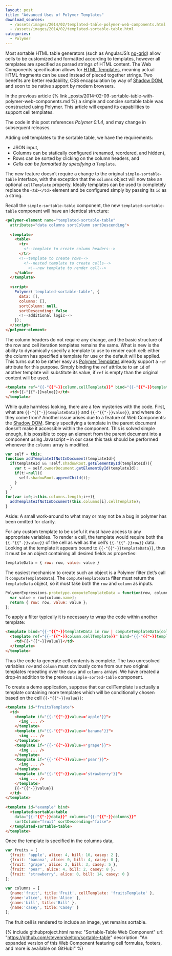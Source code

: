 ```yaml
---
layout: post
title: "Advanced Uses of Polymer Templates"
download_sources:
  - /assets/images/2014/02/templated-table-polymer-web-components.html
  - /assets/images/2014/02/templated-sortable-table.html
categories:
  - Polymer
---
```


Most sortable HTML table generators (such as AngularJS’s [ng-grid](http://angular-ui.github.io/ng-grid/)) allow cells to be customized and formatted according to templates, however all templates are specified as parsed strings of HTML content. The Web Components specification allows for [HTML Templates](http://www.w3.org/TR/components-intro/#template-section), meaning actual HTML fragments can be used instead of pieced together strings. Two benefits are better readability, CSS encapsulation by way of [Shadow DOM](http://www.w3.org/TR/components-intro/#shadow-dom-section), and soon to be native support by modern browsers.

In the previous article {% link _posts/2014-02-09-sortable-table-with-polymer-web-components.md %} a simple and concise sortable table was constructed using Polymer. This article will expand its capabilities to support cell templates.

The code in this post references *Polymer 0.1.4*, and may change in subsequent releases.

Adding cell templates to the sortable table, we have the requirements:
- JSON input,
- Columns can be statically configured (renamed, reordered, and hidden),
- Rows can be sorted by clicking on the column headers, and
- *Cells can be formatted by specifying a* `Template`.

The new feature doesn’t require a change to the original `simple-sortable-table` interface, with the exception that the `columns` object will now take an optional `cellTemplate` property. Ideally templates can be used to completely replace the `<td></td>` element and be configured simply by passing its `id` as a string.

Recall the `simple-sortable-table` component, the new `templated-sortable-table` component will have an identical structure:

```html
<polymer-element name="templated-sortable-table"
  attributes="data columns sortColumn sortDescending">
 
  <template>
    <table>
      <tr>
        <!--template to create column headers-->
      </tr>
      <!--template to create rows-->
        <!--nested template to create cells-->
          <!--new template to render cell-->
    </table>
  </template>
 
  <script>
    Polymer('templated-sortable-table', {
      data: [],
      columns: [],
      sortColumn: null,
      sortDescending: false
      <!--additional logic-->
    });
  </script>
</polymer-element>
```

The column headers do not require any change, and the basic structure of the row and cell iteration templates remains the same. What is new is the ability to dynamically specify a template to use to render each cell: either the column has specified a template for use or the default will be applied. This turns out to be rather easy as [Polymer Templates](http://www.polymer-project.org/platform/template.html) already support a `ref` attribute for this purpose. Simply binding the `ref` attribute to an `id` of another template will substitute its value, if `ref` is empty than the original content will be used.

```html
<template ref="{{-"{{"-}}column.cellTemplate}}" bind="{{-"{{"-}}templateData}}">
  <td>{{-"{{"-}}value}}</td>
</template>
```

While quite harmless looking, there are a few mysteries with the code. First, what are `{{-"{{"-}}templateData}}` and `{{-"{{"-}}value}}`, and where do they come from? Another issue arises due to a feature of Web Components: the [Shadow DOM](http://www.w3.org/TR/components-intro/#shadow-dom-section). Simply specifying a template in the parent document doesn’t make it accessible within the component. This is solved simple enough, it is possible to copy an element from the parent document into a component using Javascript – in our case this task should be performed whenever the `columns` array is modified.

```js
var self = this;
function addTemplateIfNotInDocument(templateId){
  if(templateId && !self.shadowRoot.getElementById(templateId)){
    var t = self.ownerDocument.getElementById(templateId);
    if(t!=null){
      self.shadowRoot.appendChild(t);
    }
  }
}
for(var i=0;i<this.columns.length;i++){
  addTemplateIfNotInDocument(this.columns[i].cellTemplate);
}
```

Aside: A small work-around to what may or may not be a bug in polymer has been omitted for clarity.

For any custom template to be useful it must have access to any appropriate variables. To render a cell, the template would require both the `{{-"{{"-}}value}}` of the cell as well as the cell’s `{{-"{{"-}}row}}` data. Looking at the template it appears bound to `{{-"{{"-}}templateData}}`, thus it must be an object containing all desired fields as properties:

```js
templateData = { row: row, value: value }
```

The easiest mechanism to create such an object is a Polymer filter (let’s call it `computeTemplateData`). The `computeTemplateData` filter must return the `templateData` object, so it must take both the `row` and `column` as inputs.

```js
PolymerExpressions.prototype.computeTemplateData = function(row, column) {
  var value = row[column.name];
  return { row: row, value: value };
};
```

To apply a filter typically it is necessary to wrap the code within another template:

```html
<template bind="{{-"{{"-}}templateData in row | computeTemplateData(column)}}">
  <template ref="{{-"{{"-}}column.cellTemplate}}" bind="{{-"{{"-}}templateData}}">
    <td>{{-"{{"-}}value}}</td>
  </template>
</template>
```

Thus the code to generate cell contents is complete. The two unresolved variables `row` and `column` must obviously come from our two original templates repeating over the `data` and `columns` arrays. We have created a drop-in addition to the previous `simple-sorted-table` component.

To create a demo application, suppose that our cellTemplate is actually a template containing more templates which will be conditionally chosen based on the cell `{{-"{{"-}}value}}`:

```html
<template id="fruitsTemplate">
  <td>
    <template if="{{-"{{"-}}value=='apple'}}">
      <img ... />
    </template>
    <template if="{{-"{{"-}}value=='banana'}}">
      <img ... />
    </template>
    <template if="{{-"{{"-}}value=='grape'}}">
      <img ... />
    </template>
    <template if="{{-"{{"-}}value=='pear'}}">
      <img ... />
    </template>
    <template if="{{-"{{"-}}value=='strawberry'}}">
      <img ... />
    </template>
    {{-"{{"-}}value}}
  </td>
</template>
 
<template id="example" bind>
  <templated-sortable-table
    data="{{-"{{"-}}data}}" columns="{{-"{{"-}}columns}}"
    sortColumn="fruit" sortDescending="false">
  </templated-sortable-table>
</template>
```

Once the template is specified in the columns data,

```js
var fruits = [
  {fruit: 'apple', alice: 4, bill: 10, casey: 2 },
  {fruit: 'banana', alice: 0, bill: 4, casey: 0 },
  {fruit: 'grape', alice: 2, bill: 3, casey: 5 },
  {fruit: 'pear', alice: 4, bill: 2, casey: 8 },
  {fruit: 'strawberry', alice: 0, bill: 14, casey: 0 }
];
 
var columns = [
  {name:'fruit', title:'Fruit', cellTemplate: 'fruitsTemplate' },
  {name:'alice', title:'Alice' },
  {name:'bill', title:'Bill' },
  {name:'casey', title:'Casey' }
];
```

The fruit cell is rendered to include an image, yet remains sortable.

{% 
  include githubproject.html 
  name: "Sortable-Table Web Component"
  url: "https://github.com/stevenrskelton/sortable-table"
  description: "An expanded version of this Web Component featuring cell formulas, footers, and more is available on GitHub!"
%}